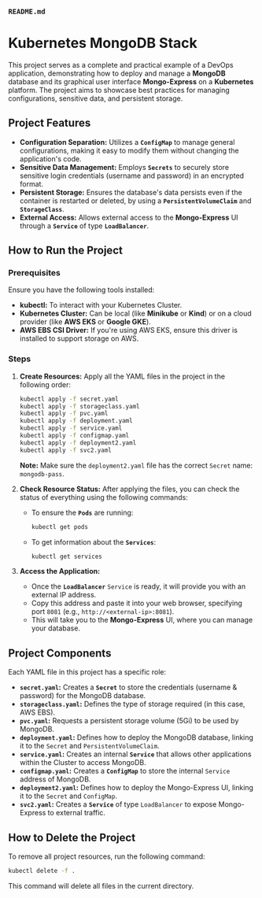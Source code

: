 

### `README.md`

# Kubernetes MongoDB Stack 

This project serves as a complete and practical example of a DevOps application, demonstrating how to deploy and manage a **MongoDB** database and its graphical user interface **Mongo-Express** on a **Kubernetes** platform. The project aims to showcase best practices for managing configurations, sensitive data, and persistent storage.

##  Project Features

  * **Configuration Separation:** Utilizes a **`ConfigMap`** to manage general configurations, making it easy to modify them without changing the application's code.
  * **Sensitive Data Management:** Employs **`Secrets`** to securely store sensitive login credentials (username and password) in an encrypted format.
  * **Persistent Storage:** Ensures the database's data persists even if the container is restarted or deleted, by using a **`PersistentVolumeClaim`** and **`StorageClass`**.
  * **External Access:** Allows external access to the **Mongo-Express** UI through a **`Service`** of type **`LoadBalancer`**.

##  How to Run the Project

### Prerequisites

Ensure you have the following tools installed:

  * **kubectl:** To interact with your Kubernetes Cluster.
  * **Kubernetes Cluster:** Can be local (like **Minikube** or **Kind**) or on a cloud provider (like **AWS EKS** or **Google GKE**).
  * **AWS EBS CSI Driver:** If you're using AWS EKS, ensure this driver is installed to support storage on AWS.

### Steps

1.  **Create Resources:** Apply all the YAML files in the project in the following order:

    ```bash
    kubectl apply -f secret.yaml
    kubectl apply -f storageclass.yaml
    kubectl apply -f pvc.yaml
    kubectl apply -f deployment.yaml
    kubectl apply -f service.yaml
    kubectl apply -f configmap.yaml
    kubectl apply -f deployment2.yaml
    kubectl apply -f svc2.yaml
    ```

     **Note:** Make sure the `deployment2.yaml` file has the correct `Secret` name: `mongodb-pass`.

2.  **Check Resource Status:** After applying the files, you can check the status of everything using the following commands:

      * To ensure the **`Pods`** are running:
        ```bash
        kubectl get pods
        ```
      * To get information about the **`Services`**:
        ```bash
        kubectl get services
        ```

3.  **Access the Application:**

      * Once the **`LoadBalancer`** `Service` is ready, it will provide you with an external IP address.
      * Copy this address and paste it into your web browser, specifying port `8081` (e.g., `http://<external-ip>:8081`).
      * This will take you to the **Mongo-Express** UI, where you can manage your database.

##  Project Components

Each YAML file in this project has a specific role:

  * **`secret.yaml`:** Creates a **`Secret`** to store the credentials (username & password) for the MongoDB database.
  * **`storageclass.yaml`:** Defines the type of storage required (in this case, AWS EBS).
  * **`pvc.yaml`:** Requests a persistent storage volume (5Gi) to be used by MongoDB.
  * **`deployment.yaml`:** Defines how to deploy the MongoDB database, linking it to the `Secret` and `PersistentVolumeClaim`.
  * **`service.yaml`:** Creates an internal **`Service`** that allows other applications within the Cluster to access MongoDB.
  * **`configmap.yaml`:** Creates a **`ConfigMap`** to store the internal `Service` address of MongoDB.
  * **`deployment2.yaml`:** Defines how to deploy the Mongo-Express UI, linking it to the `Secret` and `ConfigMap`.
  * **`svc2.yaml`:** Creates a **`Service`** of type `LoadBalancer` to expose Mongo-Express to external traffic.

##  How to Delete the Project

To remove all project resources, run the following command:

```bash
kubectl delete -f .
```

This command will delete all files in the current directory.

